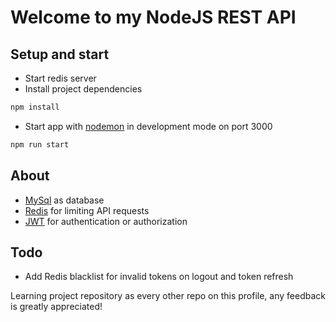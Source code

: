 # Welcome to my NodeJS REST API

## Setup and start
* Start redis server
* Install project dependencies
```bash
npm install
```
* Start app with [nodemon](https://www.npmjs.com/package/nodemon) in development mode on port 3000
```bash
npm run start
```

## About
* [MySql](https://www.mysql.com/) as database
* [Redis](https://redis.io/) for limiting API requests
* [JWT](https://www.npmjs.com/package/jsonwebtoken) for authentication or authorization

## Todo
* Add Redis blacklist for invalid tokens on logout and token refresh

Learning project repository as every other repo on this profile, any feedback is greatly appreciated!
